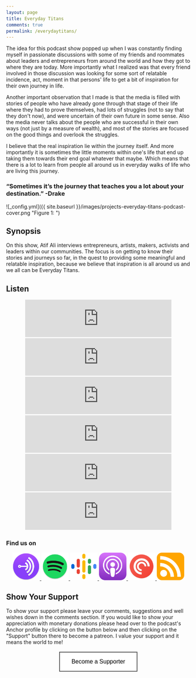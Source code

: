 ```yaml
---
layout: page
title: Everyday Titans
comments: true
permalink: /everydaytitans/
---
```


<style>
    .button {
    padding: 16px 32px;
    text-align: center;
    text-decoration: none;
    display: inline-block;
    font-size: 16px;
    margin: 4px 2px;
    transition-duration: 0.4s;
    cursor: pointer;
    background-color: white;
    color: black;
    border: 2px solid #555555;
    }

    .button:hover {
    background-color: black;
    color: white;
    }
</style>

The idea for this podcast show popped up when I was constantly finding myself in passionate discussions with some of my friends and roommates about leaders and entrepreneurs from around the world and how they got to where they are today. More importantly what I realized was that every friend involved in those discussion was looking for some sort of relatable incidence, act, moment in that persons' life to get a bit of inspiration for their own journey in life. 

Another important observation that I made is that the media is filled with stories of people who have already gone through that stage of their life where they had to prove themselves, had lots of struggles (not to say that they don't now), and were uncertain of their own future in some sense. Also the media never talks about the people who are successful in their own ways (not just by a measure of wealth), and most of the stories are focused on the good things and overlook the struggles.

I believe that the real inspiration lie within the journey itself. And more importantly it is sometimes the little moments within one's life that end up taking them towards their end goal whatever that maybe. Which means that there is a lot to learn from people all around us in everyday walks of life who are living this journey. 

### “Sometimes it’s the journey that teaches you a lot about your destination.” -Drake

![_config.yml]({{ site.baseurl }}/images/projects-everyday-titans-podcast-cover.png "Figure 1: ")

## Synopsis

On this show, Atif Ali interviews entrepreneurs, artists, makers, activists and leaders within our communities. The focus is on getting to know their stories and journeys so far, in the quest to providing some meaningful and relatable inspiration, because we believe that inspiration is all around us and we all can be Everyday Titans.

## Listen

<div style="text-align:center;">
    <iframe src="https://anchor.fm/everydaytitans/embed/episodes/Strength--Resilience-and-Community-with-Jeremy-Martin-e1288st" height="102px" width="400px" frameborder="0" scrolling="no"></iframe>
    <iframe src="https://anchor.fm/everydaytitans/embed/episodes/Decentralization--Web-and-Self-Expression-with-Govind-Mohan-eun581" height="102px" width="400px" frameborder="0" scrolling="no"></iframe>
    <iframe src="https://anchor.fm/everydaytitans/embed/episodes/Fortune-Telling-and-Product-Design-with-Afshin-Mehin-epolk1" height="102px" width="400px" frameborder="0" scrolling="no"></iframe>
    <iframe src="https://anchor.fm/everydaytitans/embed/episodes/Designing-Next-Gen-Proactive-Pharmacy-Care-with-Nick-Hui-ene0hg" height="102px" width="400px" frameborder="0" scrolling="no"></iframe>
    <iframe src="https://anchor.fm/everydaytitans/embed/episodes/Launch-Trailer-en4rd7" height="102px" width="400px" frameborder="0" scrolling="no"></iframe>
    <iframe src="https://anchor.fm/everydaytitans/embed/episodes/Pre-launch-Trailer-egbuhq/a-a2kpico" height="102px" width="400px" frameborder="0" scrolling="no" display="block"></iframe>
</div>

### Find us on
<div style="text-align:center;">
    <a href="https://anchor.fm/everydaytitans">
        <img src="/images/anchorfm-logo.png" alt="Anchor fm" height="75px" width="75px">
    </a>
    <a href="https://open.spotify.com/show/0dq37TwcyyxJUMCR3ICbf6">
        <img src="/images/spotify-logo.png" alt="Spotify" height="75px" width="75px">
    </a>
    <a href="https://www.google.com/podcasts?feed=aHR0cHM6Ly9hbmNob3IuZm0vcy8yYTUwYWMxMC9wb2RjYXN0L3Jzcw==">
        <img src="/images/googlepodcasts-logo.png" alt="Google Podcast" height="75px" width="75px">
    </a>
    <a href="https://podcasts.apple.com/us/podcast/everyday-titans/id1522368829?uo=4">
        <img src="/images/applepodcasts-logo.png" alt="Apple Podcast" height="75px" width="75px">
    </a>
    <a href="https://pca.st/g0lgj8pb">
        <img src="/images/pocketcasts-logo.png" alt="Pocket Casts" height="75px" width="75px">
    </a>
    <a href="https://anchor.fm/s/2a50ac10/podcast/rss">
        <img src="/images/rss-logo.png" alt="RSS" height="75px" width="75px">
    </a>
</div>

## Show Your Support

To show your support please leave your comments, suggestions and well wishes down in the comments section. If you would like to show your appreciation with monetary donations please head over to the podcast's Anchor profile by clicking on the button below and then clicking on the "Support" button there to become a patreon. I value your support and it means the world to me!

<div style="text-align:center;">
    <a href="https://anchor.fm/everydaytitans/support">
        <button class="button">Become a Supporter</button>
    </a>
</div>
<br/><br/>
